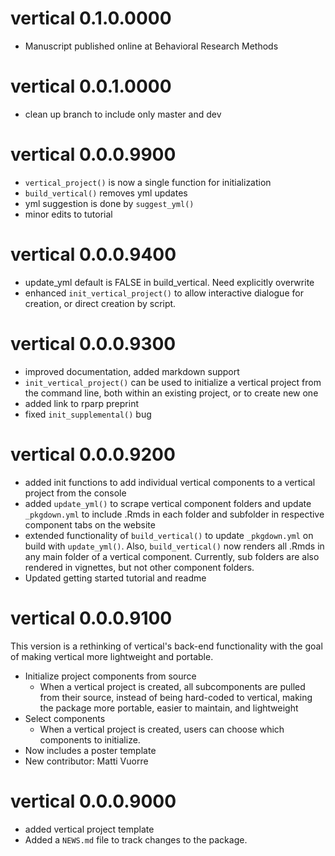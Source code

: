 # vertical 0.1.0.0000

* Manuscript published online at Behavioral Research Methods

# vertical 0.0.1.0000

* clean up branch to include only master and dev

# vertical 0.0.0.9900

* `vertical_project()` is now a single function for initialization
* `build_vertical()` removes yml updates
* yml suggestion is done by `suggest_yml()`
* minor edits to tutorial

# vertical 0.0.0.9400

* update_yml default is FALSE in build_vertical. Need explicitly overwrite
* enhanced `init_vertical_project()` to allow interactive dialogue for creation, or direct creation by script.

# vertical 0.0.0.9300

* improved documentation, added markdown support
* `init_vertical_project()` can be used to initialize a vertical project from the command line, both within an existing project, or to create new one
* added link to rparp preprint
* fixed `init_supplemental()` bug

# vertical 0.0.0.9200

* added init functions to add individual vertical components to a vertical project from the console
* added `update_yml()` to scrape vertical component folders and update `_pkgdown.yml` to include .Rmds in each folder and subfolder in respective component tabs on the website
* extended functionality of `build_vertical()` to update `_pkgdown.yml` on build with `update_yml()`. Also, `build_vertical()` now renders all .Rmds in any main folder of a vertical component. Currently, sub folders are also rendered in vignettes, but not other component folders.
* Updated getting started tutorial and readme

# vertical 0.0.0.9100

This version is a rethinking of vertical's back-end functionality with the goal of making vertical more lightweight and portable.

* Initialize project components from source
  * When a vertical project is created, all subcomponents are pulled from their source, instead of being hard-coded to vertical, making the package more portable, easier to maintain, and lightweight
* Select components
  * When a vertical project is created, users can choose which components to initialize.
* Now includes a poster template
* New contributor: Matti Vuorre


# vertical 0.0.0.9000

* added vertical project template
* Added a `NEWS.md` file to track changes to the package.
